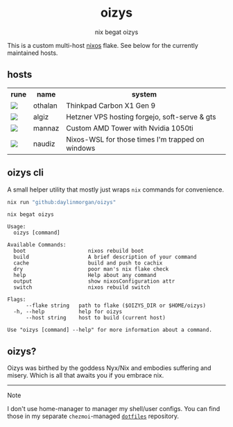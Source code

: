 <div align="center">
<h1>oizys</h1>
<p>nix begat oizys</p>
</div>

This is a custom multi-host [nixos](https://nixos.org) flake.
See below for the currently maintained hosts.

## hosts

<table>
  <tr>
    <th>rune</th>
    <th>name</th>
    <th>system</th>
  </tr>
<tr>
  <td><img src="https://upload.wikimedia.org/wikipedia/commons/7/70/Runic_letter_othalan.svg"></td>
  <td>othalan</td>
  <td>Thinkpad Carbon X1 Gen 9</td>
</tr>
<tr>
  <td><img src="https://upload.wikimedia.org/wikipedia/commons/d/df/Runic_letter_algiz.svg"></td>
  <td>algiz</td>
  <td>Hetzner VPS hosting forgejo, soft-serve & gts</td>
</tr>
<tr>
  <td><img src="https://upload.wikimedia.org/wikipedia/commons/5/57/Runic_letter_mannaz.svg"></td>
  <td>mannaz</td>
  <td>Custom AMD Tower with Nvidia 1050ti</td>
</tr>
<tr>
  <td><img src="https://upload.wikimedia.org/wikipedia/commons/3/3f/Runic_letter_naudiz.svg"></td>
  <td>naudiz</td>
  <td>Nixos-WSL for those times I'm trapped on windows</td>
</tr>
</table>


## oizys cli

A small helper utility that mostly just wraps `nix` commands for convenience.

```sh
nix run "github:daylinmorgan/oizys"
```

```
nix begat oizys

Usage:
  oizys [command]

Available Commands:
  boot                    nixos rebuild boot
  build                   A brief description of your command
  cache                   build and push to cachix
  dry                     poor man's nix flake check
  help                    Help about any command
  output                  show nixosConfiguration attr
  switch                  nixos rebuild switch

Flags:
      --flake string   path to flake ($OIZYS_DIR or $HOME/oizys)
  -h, --help           help for oizys
      --host string    host to build (current host)

Use "oizys [command] --help" for more information about a command.
```

## oizys?

Oizys was birthed by the goddess Nyx/Nix and embodies suffering and misery. Which is all that awaits you if you embrace nix.

---

> [!NOTE]
> I don't use home-manager to manager my shell/user configs. You can find those in my separate `chezmoi`-managed [`dotfiles`](https://git.dayl.in/daylin/dotfiles) repository.


